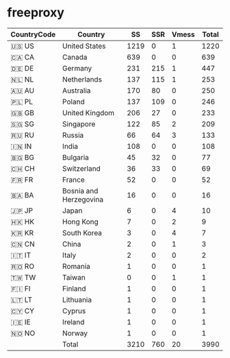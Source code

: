 # freeproxy

|CountryCode|Country|SS|SSR|Vmess|Total|
|  ----  | ----  |  ----  | ----  |  ----  | ----  |
|🇺🇸 US|United States|1219|0|1|1220|
|🇨🇦 CA|Canada|639|0|0|639|
|🇩🇪 DE|Germany|231|215|1|447|
|🇳🇱 NL|Netherlands|137|115|1|253|
|🇦🇺 AU|Australia|170|80|0|250|
|🇵🇱 PL|Poland|137|109|0|246|
|🇬🇧 GB|United Kingdom|206|27|0|233|
|🇸🇬 SG|Singapore|122|85|2|209|
|🇷🇺 RU|Russia|66|64|3|133|
|🇮🇳 IN|India|108|0|0|108|
|🇧🇬 BG|Bulgaria|45|32|0|77|
|🇨🇭 CH|Switzerland|36|33|0|69|
|🇫🇷 FR|France|52|0|0|52|
|🇧🇦 BA|Bosnia and Herzegovina|16|0|0|16|
|🇯🇵 JP|Japan|6|0|4|10|
|🇭🇰 HK|Hong Kong|7|0|2|9|
|🇰🇷 KR|South Korea|3|0|4|7|
|🇨🇳 CN|China|2|0|1|3|
|🇮🇹 IT|Italy|2|0|0|2|
|🇷🇴 RO|Romania|1|0|0|1|
|🇹🇼 TW|Taiwan|0|0|1|1|
|🇫🇮 FI|Finland|1|0|0|1|
|🇱🇹 LT|Lithuania|1|0|0|1|
|🇨🇾 CY|Cyprus|1|0|0|1|
|🇮🇪 IE|Ireland|1|0|0|1|
|🇳🇴 NO|Norway|1|0|0|1|
||Total|3210|760|20|3990|

